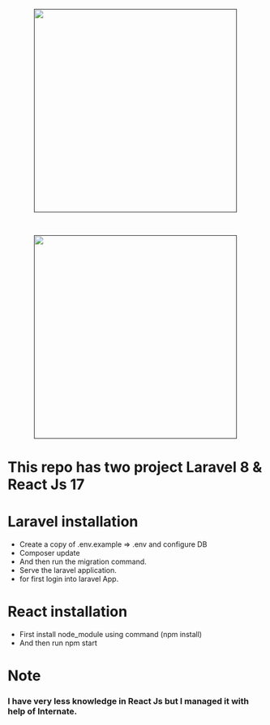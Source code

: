 <p align="center"><a href="" target="_blank"><img src="https://raw.githubusercontent.com/laravel/art/master/logo-lockup/5%20SVG/2%20CMYK/1%20Full%20Color/laravel-logolockup-cmyk-red.svg" width="400"></a></p> 
<br>
<p align="center"><a href="" target="_blank"><img src="https://uxwing.com/wp-content/themes/uxwing/download/brands-and-social-media/react-js-icon.png" width="400"></a></p> 



# This repo has two project Laravel 8 & React Js 17

# Laravel installation 
<ul>
    <li>Create a copy of .env.example => .env and configure DB </li>
    <li>Composer update</li>
    <li>And then run the migration command.</li>
    <li>Serve the laravel application.</li>
    <li>for first login into laravel App.</li>
</ul>


 # React installation

 
<ul>
    <li>First install node_module using command (npm install) </li>
    <li>And then run npm start</li>
</ul>


# Note

<h3>I have very less knowledge in React Js but I managed it with help of Internate.</h3>
